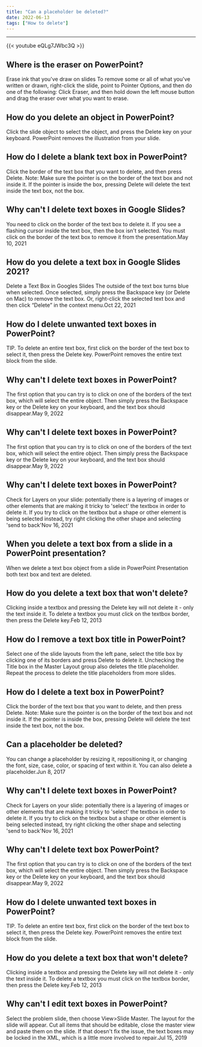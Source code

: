 ```yaml
---
title: "Can a placeholder be deleted?"
date: 2022-06-13
tags: ["How to delete"]
---
```


---
{{< youtube eQLg7JWbc3Q >}}
## Where is the eraser on PowerPoint?
Erase ink that you've draw on slides To remove some or all of what you've written or drawn, right-click the slide, point to Pointer Options, and then do one of the following: Click Eraser, and then hold down the left mouse button and drag the eraser over what you want to erase.

## How do you delete an object in PowerPoint?
Click the slide object to select the object, and press the Delete key on your keyboard. PowerPoint removes the illustration from your slide.

## How do I delete a blank text box in PowerPoint?
Click the border of the text box that you want to delete, and then press Delete. Note: Make sure the pointer is on the border of the text box and not inside it. If the pointer is inside the box, pressing Delete will delete the text inside the text box, not the box.

## Why can't I delete text boxes in Google Slides?
You need to click on the border of the text box to delete it. If you see a flashing cursor inside the text box, then the box isn't selected. You must click on the border of the text box to remove it from the presentation.May 10, 2021

## How do you delete a text box in Google Slides 2021?
Delete a Text Box in Googles Slides The outside of the text box turns blue when selected. Once selected, simply press the Backspace key (or Delete on Mac) to remove the text box. Or, right-click the selected text box and then click “Delete” in the context menu.Oct 22, 2021

## How do I delete unwanted text boxes in PowerPoint?
TIP. To delete an entire text box, first click on the border of the text box to select it, then press the Delete key. PowerPoint removes the entire text block from the slide.

## Why can't I delete text boxes in PowerPoint?
The first option that you can try is to click on one of the borders of the text box, which will select the entire object. Then simply press the Backspace key or the Delete key on your keyboard, and the text box should disappear.May 9, 2022

## Why can't I delete text boxes in PowerPoint?
The first option that you can try is to click on one of the borders of the text box, which will select the entire object. Then simply press the Backspace key or the Delete key on your keyboard, and the text box should disappear.May 9, 2022

## Why can't I delete text boxes in PowerPoint?
Check for Layers on your slide: potentially there is a layering of images or other elements that are making it tricky to 'select' the textbox in order to delete it. If you try to click on the textbox but a shape or other element is being selected instead, try right clicking the other shape and selecting 'send to back'Nov 16, 2021

## When you delete a text box from a slide in a PowerPoint presentation?
When we delete a text box object from a slide in PowerPoint Presentation both text box and text are deleted.

## How do you delete a text box that won't delete?
Clicking inside a textbox and pressing the Delete key will not delete it - only the text inside it. To delete a textbox you must click on the textbox border, then press the Delete key.Feb 12, 2013

## How do I remove a text box title in PowerPoint?
Select one of the slide layouts from the left pane, select the title box by clicking one of its borders and press Delete to delete it. Unchecking the Title box in the Master Layout group also deletes the title placeholder. Repeat the process to delete the title placeholders from more slides.

## How do I delete a text box in PowerPoint?
Click the border of the text box that you want to delete, and then press Delete. Note: Make sure the pointer is on the border of the text box and not inside it. If the pointer is inside the box, pressing Delete will delete the text inside the text box, not the box.

## Can a placeholder be deleted?
You can change a placeholder by resizing it, repositioning it, or changing the font, size, case, color, or spacing of text within it. You can also delete a placeholder.Jun 8, 2017

## Why can't I delete text boxes in PowerPoint?
Check for Layers on your slide: potentially there is a layering of images or other elements that are making it tricky to 'select' the textbox in order to delete it. If you try to click on the textbox but a shape or other element is being selected instead, try right clicking the other shape and selecting 'send to back'Nov 16, 2021

## Why can't I delete text box PowerPoint?
The first option that you can try is to click on one of the borders of the text box, which will select the entire object. Then simply press the Backspace key or the Delete key on your keyboard, and the text box should disappear.May 9, 2022

## How do I delete unwanted text boxes in PowerPoint?
TIP. To delete an entire text box, first click on the border of the text box to select it, then press the Delete key. PowerPoint removes the entire text block from the slide.

## How do you delete a text box that won't delete?
Clicking inside a textbox and pressing the Delete key will not delete it - only the text inside it. To delete a textbox you must click on the textbox border, then press the Delete key.Feb 12, 2013

## Why can't I edit text boxes in PowerPoint?
Select the problem slide, then choose View>Slide Master. The layout for the slide will appear. Cut all items that should be editable, close the master view and paste them on the slide. If that doesn't fix the issue, the text boxes may be locked in the XML, which is a little more involved to repair.Jul 15, 2019

